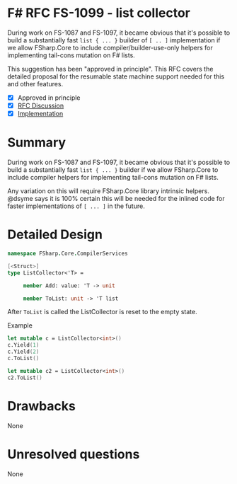 # F# RFC FS-1099 - list collector

During work on FS-1087 and FS-1097, it became obvious that it's possible to build a substantially fast `list { ... }` builder
of `[ .. ]` implementation if we allow FSharp.Core to include compiler/builder-use-only helpers for
implementing tail-cons mutation on F# lists.

This suggestion has been "approved in principle".
This RFC covers the detailed proposal for the resumable state machine support needed for this and other features.

- [x] Approved in principle
- [x] [RFC Discussion](https://github.com/fsharp/fslang-design/discussions/565)
- [x] [Implementation](https://github.com/dotnet/fsharp/pull/6811)

# Summary

During work on FS-1087 and FS-1097, it became obvious that it's possible to build a substantially fast `list { ... }` builder
if we allow FSharp.Core to include compiler helpers for implementing tail-cons mutation on F# lists.

Any variation on this will require FSharp.Core library intrinsic helpers. @dsyme says it is 100% certain this will
be needed for the inlined code for faster implementations of `[ ... ]` in the future.


# Detailed Design 
```fsharp
namespace FSharp.Core.CompilerServices

[<Struct>]
type ListCollector<'T> =

     member Add: value: 'T -> unit

     member ToList: unit -> 'T list
```

After `ToList` is called the ListCollector is reset to the empty state.

Example
```fsharp
let mutable c = ListCollector<int>()
c.Yield(1)
c.Yield(2)
c.ToList()

let mutable c2 = ListCollector<int>()
c2.ToList()
```

# Drawbacks

None

# Unresolved questions

None
